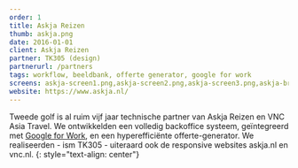 ```yaml
---
order: 1
title: Askja Reizen
thumb: askja.png
date: 2016-01-01
client: Askja Reizen
partner: TK305 (design)
partnerurl: /partners
tags: workflow, beeldbank, offerte generator, google for work
screens: askja-screen1.png,askja-screen2.png,askja-screen3.png,askja-brochure.png,askja-offerte.png,askja-browse-beeldbank3.png
website: https://www.askja.nl/
---
```

Tweede golf is al ruim vijf jaar technische partner van Askja Reizen en VNC Asia Travel. We ontwikkelden een volledig backoffice systeem, geïntegreerd met [Google for Work](/google-for-work/), en een hyperefficiënte offerte-generator. We realiseerden - ism TK305 - uiteraard ook de responsive websites askja.nl en vnc.nl. 
{: style="text-align: center"}
